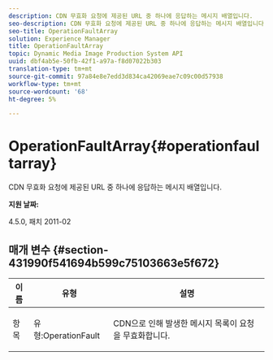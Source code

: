```yaml
---
description: CDN 무효화 요청에 제공된 URL 중 하나에 응답하는 메시지 배열입니다.
seo-description: CDN 무효화 요청에 제공된 URL 중 하나에 응답하는 메시지 배열입니다.
seo-title: OperationFaultArray
solution: Experience Manager
title: OperationFaultArray
topic: Dynamic Media Image Production System API
uuid: dbf4ab5e-50fb-42f1-a97a-f8d07022b303
translation-type: tm+mt
source-git-commit: 97a84e8e7edd3d834ca42069eae7c09c00d57938
workflow-type: tm+mt
source-wordcount: '68'
ht-degree: 5%

---
```



# OperationFaultArray{#operationfaultarray}

CDN 무효화 요청에 제공된 URL 중 하나에 응답하는 메시지 배열입니다.

**지원 날짜:**

4.5.0, 패치 2011-02

## 매개 변수 {#section-431990f541694b599c75103663e5f672}

<table id="table_C8AEAC1759E144499557ECEBDAF740B9"> 
 <thead> 
  <tr> 
   <th class="entry"> <b> 이름</b> </th> 
   <th class="entry"> <b> 유형</b> </th> 
   <th class="entry"> <b> 설명</b> </th> 
  </tr> 
 </thead>
 <tbody> 
  <tr valign="top"> 
   <td> <p> <span class="codeph"> <span class="varname"> 항목</span> </span> </p> </td> 
   <td> <p> <span class="codeph"> 유형:OperationFault</span> </p> </td> 
   <td> <p> CDN으로 인해 발생한 메시지 목록이 요청을 무효화합니다. </p> </td> 
  </tr> 
 </tbody> 
</table>

